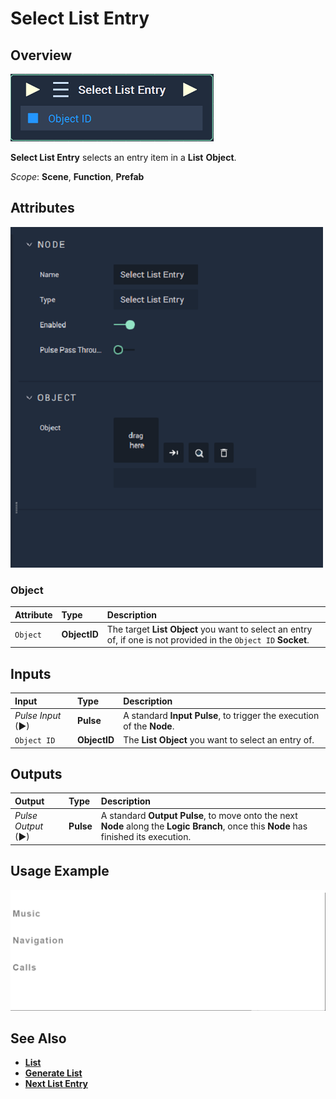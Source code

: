 # Select List Entry

## Overview

![The Select List Entry Node.](../../../.gitbook/assets/node-select-list-entry.png)

**Select List Entry** selects an entry item in a **List** **Object**.

*Scope*: **Scene**, **Function**, **Prefab**

## Attributes

![The Select List Entry Node Attributes.](../../../.gitbook/assets/node-select-list-entry-attr.png)

### Object

| Attribute | Type | Description |
| :--- | :--- | :--- |
| `Object` | **ObjectID** | The target **List** **Object** you want to select an entry of, if one is not provided in the `Object ID` **Socket**. |

## Inputs

| Input | Type | Description |
| :--- | :--- | :--- |
| _Pulse Input_ \(►\) | **Pulse** | A standard **Input Pulse**, to trigger the execution of the **Node**. |
| `Object ID` | **ObjectID** | The **List** **Object** you want to select an entry of. |

## Outputs

| Output | Type | Description |
| :--- | :--- | :--- |
| _Pulse Output_ \(►\) | **Pulse** | A standard **Output Pulse**, to move onto the next **Node** along the **Logic Branch**, once this **Node** has finished its execution. |

## Usage Example

![The Select List Entry Usage.](../../../.gitbook/assets/select-list-entry.gif)

## See Also

* [**List**](../../../objects-and-types/scene-objects/list-widget.md)
* [**Generate List**](generate-list.md)
* [**Next List Entry**](next-list-entry.md)

